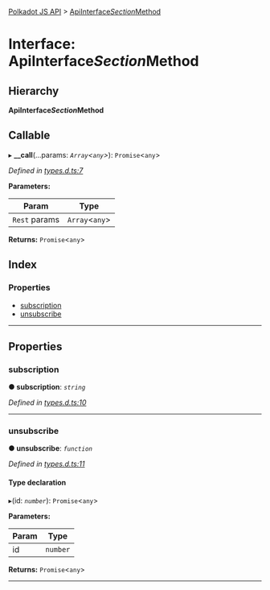 [Polkadot JS API](../README.md) > [ApiInterface$Section$Method](../interfaces/apiinterface_section_method.md)

# Interface: ApiInterface$Section$Method

## Hierarchy

**ApiInterface$Section$Method**

## Callable
▸ **__call**(...params: *`Array`<`any`>*): `Promise`<`any`>

*Defined in [types.d.ts:7](https://github.com/polkadot-js/api/blob/5f8c52d/packages/api/src/types.d.ts#L7)*

**Parameters:**

| Param | Type |
| ------ | ------ |
| `Rest` params | `Array`<`any`> |

**Returns:** `Promise`<`any`>

## Index

### Properties

* [subscription](apiinterface_section_method.md#subscription)
* [unsubscribe](apiinterface_section_method.md#unsubscribe)

---

## Properties

<a id="subscription"></a>

###  subscription

**● subscription**: *`string`*

*Defined in [types.d.ts:10](https://github.com/polkadot-js/api/blob/5f8c52d/packages/api/src/types.d.ts#L10)*

___
<a id="unsubscribe"></a>

###  unsubscribe

**● unsubscribe**: *`function`*

*Defined in [types.d.ts:11](https://github.com/polkadot-js/api/blob/5f8c52d/packages/api/src/types.d.ts#L11)*

#### Type declaration
▸(id: *`number`*): `Promise`<`any`>

**Parameters:**

| Param | Type |
| ------ | ------ |
| id | `number` |

**Returns:** `Promise`<`any`>

___

